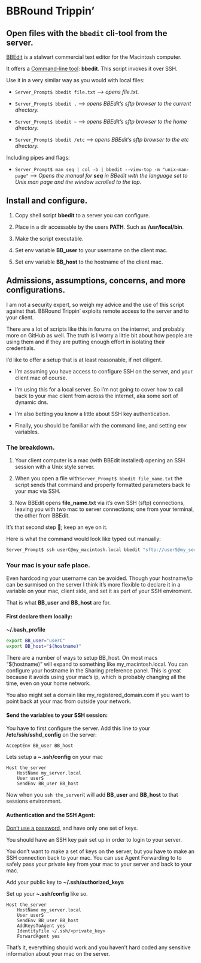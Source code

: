 # BBRound Trippin’
## Open files with the ```bbedit``` cli-tool from the server.

[BBEdit](https://www.barebones.com/products/bbedit/) is a stalwart commercial text editor for the Macintosh computer.

It offers a [Command-line tool](https://www.barebones.com/products/bbedit/benefitscommand.html#commandline): __bbedit__. This script invokes it over SSH.

Use it in a very similar way as you would with local files:

- ```Server_Prompt$ bbedit file.txt``` --> _opens file.txt._

- ```Server_Prompt$ bbedit .``` --> _opens BBEdit’s sftp browser to the current directory._

- ```Server_Prompt$ bbedit ~``` --> _opens BBEdit’s sftp browser to the home directory._

- ```Server_Prompt$ bbedit /etc``` --> _opens BBEdit’s sftp browser to the etc directory._

Including pipes and flags:

- ```Server_Prompt$ man seq | col -b | bbedit --view-top -m "unix-man-page"``` --> _Opens the manual for __seq__ in BBedit with the language set to Unix man page and the window scrolled to the top._

## Install and configure.

1) Copy shell script __bbedit__ to a server you can configure.

1) Place in a dir accessable by the users __PATH__. Such as __/usr/local/bin__.

1) Make the script executable.

1) Set env variable __BB_user__ to your username on the client mac.

1) Set env variable __BB_host__ to the hostname of the client mac. 

## Admissions, assumptions, concerns, and more configurations.

I am not a security expert, so weigh my advice and the use of this script against that. BBRound Trippin’ exploits remote access to the server and to your client.

There are a lot of scripts like this in forums on the internet, and probably more on GitHub as well. The truth is I worry a little bit about how people are using them and if they are putting enough effort in isolating their credentials.

I’d like to offer a setup that is at least reasonable, if not diligent.

- I’m assuming you have access to configure SSH on the server, and your client mac of course.

- I’m using this for a local server. So I’m not going to cover how to call back to your mac client from across the internet, aka some sort of dynamic dns.

- I’m also betting you know a little about SSH key authentication. 

- Finally, you should be familiar with the command line, and setting env variables.


### The breakdown.
1) Your client computer is a mac (with BBEdit installed) opening an SSH session with a Unix style server.

1) When you open a file with```Server_Prompt$ bbedit file_name.txt``` the script sends that command and properly formatted parameters back to your mac via SSH.

1) Now BBEdit opens __file_name.txt__ via it’s own SSH (sftp) connections, leaving you with two mac to server connections; one from your terminal, the other from BBEdit.

It’s that second step 🤨; keep an eye on it.

Here is what the command would look like typed out manually:
```bash
Server_Prompt$ ssh userC@my_macintosh.local bbedit "sftp://userS@my_server.local"
```

### Your mac is your safe place.

Even hardcoding your username can be avoided. Though your hostname/ip can be surmised on the server I think it’s more flexible to declare it in a variable on your mac, client side, and set it as part of your SSH enviroment.

That is what __BB\_user__ and __BB\_host__ are for.

#### First declare them locally:

__~/.bash_profile__

```bash
export BB_user="userC"
export BB_host="$(hostname)"
```
There are a number of ways to setup BB\_host. On most macs “$(hostname)” will expand to something like my\_macintosh.local. You can configure your hostname in the Sharing preference panel. This is great because it avoids using your mac’s ip, which is probably changing all the time, even on your home network. 

You also might set a domain like my\_registered\_domain.com if you want to point back at your mac from outside your network.

#### Send the variables to your SSH session:

You have to first configure the server.
Add this line to your __/etc/ssh/sshd_config__ on the server:

```
AcceptEnv BB_user BB_host
```

Lets setup a __~.ssh/config__ on your mac

```
Host the_server
	HostName my_server.local
	User userS
	SendEnv BB_user BB_host
```

Now when you ```ssh the_server```it will add __BB\_user__ and __BB\_host__ to that sessions environment.

#### Authentication and the SSH Agent:

[Don’t use a password](https://medium.com/macoclock/set-up-ssh-on-macos-89e8354d8b63
), and have only one set of keys.

You should have an SSH key pair set up in order to login to your server.

You don’t want to make a set of keys on the server, but you have to make an SSH connection back to your mac. You can use Agent Forwarding to to safely pass your private key from your mac to your server and back to your mac.

Add your public key to __~/.ssh/authorized_keys__

Set up your __~.ssh/config__ like so.

```
Host the_server
	HostName my_server.local
	User userS
	SendEnv BB_user BB_host
	AddKeysToAgent yes
	IdentityFile ~/.ssh/<private_key>
	ForwardAgent yes
```

That’s it, everything should work and you haven’t hard coded any sensitive information about your mac on the server.